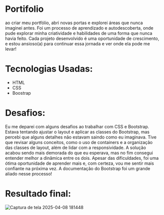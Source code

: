 # Portifolio

ao criar meu portfólio, abri novas portas e explorei áreas que nunca imaginei antes. Foi um processo de aprendizado e autodescoberta, onde pude explorar minha criatividade e habilidades de uma forma que nunca havia feito. Cada projeto desenvolvido é uma oportunidade de crescimento, e estou ansioso(a) para continuar essa jornada e ver onde ela pode me levar!

# Tecnologias Usadas:

- HTML
- CSS
- Boostrap

# Desafios: 

Eu me deparei com alguns desafios ao trabalhar com CSS e Bootstrap. Estava tentando ajustar o layout e aplicar as classes do Bootstrap, mas percebi que alguns detalhes não estavam saindo como eu imaginava. Tive que revisar alguns conceitos, como o uso de containers e a organização das classes de layout, além de lidar com a responsividade. A solução acabou sendo mais demorada do que eu esperava, mas no fim consegui entender melhor a dinâmica entre os dois. Apesar das dificuldades, foi uma ótima oportunidade de aprender mais e, com certeza, vou me sentir mais confiante na próxima vez. A documentação do Bootstrap foi um grande aliado nesse processo!

# Resultado final: 

![Captura de tela 2025-04-08 181448](https://github.com/user-attachments/assets/7c0b283e-761f-4072-a9c6-1b43a9973411)